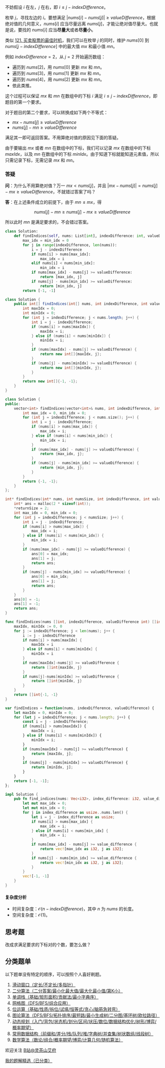 不妨假设 $i$ 在左，$j$ 在右，即 $i\le j - \textit{indexDifference}$。

枚举 $j$，寻找左边的 $i$。要想满足 $|\textit{nums}[i]-\textit{nums}[j]|\ge \textit{valueDifference}$，根据绝对值的几何意义，$\textit{nums}[i]$ 应当尽量远离 $\textit{nums}[j]$，才能让绝对值尽量大。也就是说，要找的 $\textit{nums}[i]$ 应当**尽量大**或者**尽量小**。

类似 [121. 买卖股票的最佳时机](https://leetcode.cn/problems/best-time-to-buy-and-sell-stock/)，我们可以在枚举 $j$ 的同时，维护 $\textit{nums}[0]$ 到 $\textit{nums}[j - \textit{indexDifference}]$ 中的最大值 $\textit{mx}$ 和最小值 $\textit{mn}$。

例如 $\textit{indexDifference}=2$，从 $j=2$ 开始遍历数组：

- 遍历到 $\textit{nums}[2]$，用 $\textit{nums}[0]$ 更新 $\textit{mx}$ 和 $\textit{mn}$。
- 遍历到 $\textit{nums}[3]$，用 $\textit{nums}[1]$ 更新 $\textit{mx}$ 和 $\textit{mn}$。
- 遍历到 $\textit{nums}[4]$，用 $\textit{nums}[2]$ 更新 $\textit{mx}$ 和 $\textit{mn}$。
- 依此类推。

这个过程可以保证 $\textit{mx}$ 和 $\textit{mn}$ 在数组中的下标 $i$ 满足 $i\le j - \textit{indexDifference}$，即题目的第一个要求。

对于题目的第二个要求，可以转换成如下两个不等式：

- $\textit{mx} -\textit{nums}[j] \ge \textit{valueDifference}$
- $\textit{nums}[j] - mn \ge \textit{valueDifference}$

满足其一即可返回答案。不用算绝对值的原因见下面的答疑。

由于要输出 $\textit{mx}$ 或者 $\textit{mn}$ 在数组中的下标，我们可以记录 $\textit{mx}$ 在数组中的下标 $\textit{maxIdx}$，以及 $\textit{mn}$ 在数组中的下标 $\textit{minIdx}$。由于知道下标就能知道元素值，所以只需记录下标，无需记录 $\textit{mx}$ 和 $\textit{mn}$。

### 答疑

**问**：为什么不用算绝对值？万一 $\textit{mx} < \textit{nums}[j]$，并且 $|\textit{mx} - \textit{nums}[j]| = \textit{nums}[j] - \textit{mx} \ge \textit{valueDifference}$，不就错过答案了吗？

**答**：在上述条件成立的前提下，由于 $\textit{mn} \le \textit{mx}$，得

$$
\textit{nums}[j] - \textit{mn} \ge \textit{nums}[j] - \textit{mx} \ge \textit{valueDifference}
$$ 

所以此时 $\textit{mn}$ 是满足要求的，不会错过答案。

```py [sol-Python3]
class Solution:
    def findIndices(self, nums: List[int], indexDifference: int, valueDifference: int) -> List[int]:
        max_idx = min_idx = 0
        for j in range(indexDifference, len(nums)):
            i = j - indexDifference
            if nums[i] > nums[max_idx]:
                max_idx = i
            elif nums[i] < nums[min_idx]:
                min_idx = i
            if nums[max_idx] - nums[j] >= valueDifference:
                return [max_idx, j]
            if nums[j] - nums[min_idx] >= valueDifference:
                return [min_idx, j]
        return [-1, -1]
```

```java [sol-Java]
class Solution {
    public int[] findIndices(int[] nums, int indexDifference, int valueDifference) {
        int maxIdx = 0;
        int minIdx = 0;
        for (int j = indexDifference; j < nums.length; j++) {
            int i = j - indexDifference;
            if (nums[i] > nums[maxIdx]) {
                maxIdx = i;
            } else if (nums[i] < nums[minIdx]) {
                minIdx = i;
            }
            if (nums[maxIdx] - nums[j] >= valueDifference) {
                return new int[]{maxIdx, j};
            }
            if (nums[j] - nums[minIdx] >= valueDifference) {
                return new int[]{minIdx, j};
            }
        }
        return new int[]{-1, -1};
    }
}
```

```cpp [sol-C++]
class Solution {
public:
    vector<int> findIndices(vector<int>& nums, int indexDifference, int valueDifference) {
        int max_idx = 0, min_idx = 0;
        for (int j = indexDifference; j < nums.size(); j++) {
            int i = j - indexDifference;
            if (nums[i] > nums[max_idx]) {
                max_idx = i;
            } else if (nums[i] < nums[min_idx]) {
                min_idx = i;
            }
            if (nums[max_idx] - nums[j] >= valueDifference) {
                return {max_idx, j};
            }
            if (nums[j] - nums[min_idx] >= valueDifference) {
                return {min_idx, j};
            }
        }
        return {-1, -1};
    }
};
```

```c [sol-C]
int* findIndices(int* nums, int numsSize, int indexDifference, int valueDifference, int* returnSize) {
    int* ans = malloc(2 * sizeof(int));
    *returnSize = 2;
    int max_idx = 0, min_idx = 0;
    for (int j = indexDifference; j < numsSize; j++) {
        int i = j - indexDifference;
        if (nums[i] > nums[max_idx]) {
            max_idx = i;
        } else if (nums[i] < nums[min_idx]) {
            min_idx = i;
        }
        if (nums[max_idx] - nums[j] >= valueDifference) {
            ans[0] = max_idx;
            ans[1] = j;
            return ans;
        }
        if (nums[j] - nums[min_idx] >= valueDifference) {
            ans[0] = min_idx;
            ans[1] = j;
            return ans;
        }
    }
    ans[0] = -1;
    ans[1] = -1;
    return ans;
}
```

```go [sol-Go]
func findIndices(nums []int, indexDifference, valueDifference int) []int {
	maxIdx, minIdx := 0, 0
	for j := indexDifference; j < len(nums); j++ {
		i := j - indexDifference
		if nums[i] > nums[maxIdx] {
			maxIdx = i
		} else if nums[i] < nums[minIdx] {
			minIdx = i
		}
		if nums[maxIdx]-nums[j] >= valueDifference {
			return []int{maxIdx, j}
		}
		if nums[j]-nums[minIdx] >= valueDifference {
			return []int{minIdx, j}
		}
	}
	return []int{-1, -1}
}
```

```js [sol-JavaScript]
var findIndices = function(nums, indexDifference, valueDifference) {
    let maxIdx = 0, minIdx = 0;
    for (let j = indexDifference; j < nums.length; j++) {
        const i = j - indexDifference;
        if (nums[i] > nums[maxIdx]) {
            maxIdx = i;
        } else if (nums[i] < nums[minIdx]) {
            minIdx = i;
        }
        if (nums[maxIdx] - nums[j] >= valueDifference) {
            return [maxIdx, j];
        }
        if (nums[j] - nums[minIdx] >= valueDifference) {
            return [minIdx, j];
        }
    }
    return [-1, -1];
};
```

```rust [sol-Rust]
impl Solution {
    pub fn find_indices(nums: Vec<i32>, index_difference: i32, value_difference: i32) -> Vec<i32> {
        let mut max_idx = 0;
        let mut min_idx = 0;
        for j in index_difference as usize..nums.len() {
            let i = j - index_difference as usize;
            if nums[i] > nums[max_idx] {
                max_idx = i;
            } else if nums[i] < nums[min_idx] {
                min_idx = i;
            }
            if nums[max_idx] - nums[j] >= value_difference {
                return vec![max_idx as i32, j as i32];
            }
            if nums[j] - nums[min_idx] >= value_difference {
                return vec![min_idx as i32, j as i32];
            }
        }
        vec![-1, -1]
    }
}
```

#### 复杂度分析

- 时间复杂度：$\mathcal{O}(n-\textit{indexDifference})$，其中 $n$ 为 $\textit{nums}$ 的长度。
- 空间复杂度：$\mathcal{O}(1)$。

## 思考题

改成求满足要求的下标对的个数，要怎么做？

## 分类题单

以下题单没有特定的顺序，可以按照个人喜好刷题。

1. [滑动窗口（定长/不定长/多指针）](https://leetcode.cn/circle/discuss/0viNMK/)
2. [二分算法（二分答案/最小化最大值/最大化最小值/第K小）](https://leetcode.cn/circle/discuss/SqopEo/)
3. [单调栈（基础/矩形面积/贡献法/最小字典序）](https://leetcode.cn/circle/discuss/9oZFK9/)
4. [网格图（DFS/BFS/综合应用）](https://leetcode.cn/circle/discuss/YiXPXW/)
5. [位运算（基础/性质/拆位/试填/恒等式/贪心/脑筋急转弯）](https://leetcode.cn/circle/discuss/dHn9Vk/)
6. [图论算法（DFS/BFS/拓扑排序/最短路/最小生成树/二分图/基环树/欧拉路径）](https://leetcode.cn/circle/discuss/01LUak/)
7. [动态规划（入门/背包/状态机/划分/区间/状压/数位/数据结构优化/树形/博弈/概率期望）](https://leetcode.cn/circle/discuss/tXLS3i/)
8. [常用数据结构（前缀和/差分/栈/队列/堆/字典树/并查集/树状数组/线段树）](https://leetcode.cn/circle/discuss/mOr1u6/)
9. [数学算法（数论/组合/概率期望/博弈/计算几何/随机算法）](https://leetcode.cn/circle/discuss/IYT3ss/)

欢迎关注 [B站@灵茶山艾府](https://space.bilibili.com/206214)

[我的题解精选（已分类）](https://github.com/EndlessCheng/codeforces-go/blob/master/leetcode/SOLUTIONS.md)
